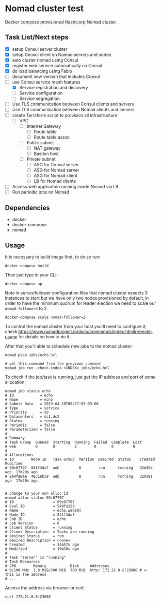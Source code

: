 # Nomad cluster test

Docker compose provisioned Hashicorp Nomad cluster.

## Task List/Next steps
- [X] setup Consul server cluster
- [X] setup Consul client on Nomad servers and nodes
- [X] auto cluster nomad using Consul
- [X] register web service automatically on Consul
- [X] do load balancing using Fabio
- [ ] document new version that includes Consul
- [ ] use Consul service mesh features
  - [X] Service registration and discovery
  - [ ] Service configuration
  - [ ] Service segregation
- [ ] Use TLS communication between Consul clients and servers
- [ ] Use TLS communication between Nomad clients and servers
- [ ] create Terraform script to provision all infrastructure
  - [ ] VPC
    - [ ] Internet Gateway
      - [ ] Route table
      - [ ] Route table assoc
    - [ ] Public subnet
      - [ ] NAT gateway
      - [ ] Bastion host
    - [ ] Private subnet
      - [ ] ASG for Consul server
      - [ ] ASG for Nomad server
      - [ ] ASG for Nomad client
      - [ ] LB for Nomad clients
- [ ] Access web application running inside Nomad via LB
- [ ] Run periodic jobs on Nomad

## Dependencies

- docker
- docker-compose
- nomad

## Usage

It is necessary to build image first, to do so run:

```shell
docker-compose build
```

Then just type in your CLI:

```shell
docker-compose up
```

Note in server/follower configuration files that nomad cluster expects 3 instances to start but we have only two
nodes provisioned by default, in order to have the minimum quorum for leader election we need to scale our
`nomad-follower`s to 2.

```shell
docker-compose scale nomad-follower=2
```

To control the nomad cluster from your host you'll need to configure it, check https://www.nomadproject.io/docs/commands/index.html#remote-usage for details on how to do it.

After that you'll able to schedule new jobs to the nomad cluster:

```shell
nomad plan jobs/echo.hcl

# get this command from the previous command
nomad job run -check-index <INDEX> jobs/echo.hcl
```

To check if the job/task is running, just get the IP address and port of some allocation:

```shell
nomad job status echo
# ID            = echo
# Name          = echo
# Submit Date   = 2019-04-10T09:17:52-03:00
# Type          = service
# Priority      = 50
# Datacenters   = dc1,dc2
# Status        = running
# Periodic      = false
# Parameterized = false
#
# Summary
# Task Group  Queued  Starting  Running  Failed  Complete  Lost
# web         0       0         2        0       0         0
#
# Allocations
# ID        Node ID   Task Group  Version  Desired  Status    Created     Modified
# 69c07707  841f3da7  web         8        run      running   32m39s ago  17m20s ago
# 2b4fa8aa  48316b39  web         8        run      running   32m39s ago  17m20s ago


# Change to your own alloc id
nomad alloc status 69c07707
# ID                  = 69c07707
# Eval ID             = 549fa229
# Name                = echo.web[0]
# Node ID             = 841f3da7
# Job ID              = echo
# Job Version         = 8
# Client Status       = running
# Client Description  = Tasks are running
# Desired Status      = run
# Desired Description = <none>
# Created             = 34m57s ago
# Modified            = 19m38s ago
#
# Task "server" is "running"
# Task Resources
# CPU        Memory           Disk     Addresses
# 0/100 MHz  1.8 MiB/300 MiB  300 MiB  http: 172.21.0.8:23680 # <- this is the address
# ...

```

Access the address via browser or curl:

```shell
curl 172.21.0.8:23680
```
